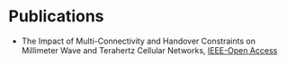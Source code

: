# Publications
* The Impact of Multi-Connectivity and Handover Constraints on Millimeter Wave and Terahertz Cellular Networks, [IEEE-Open Access](https://ieeexplore.ieee.org/document/9398856)
